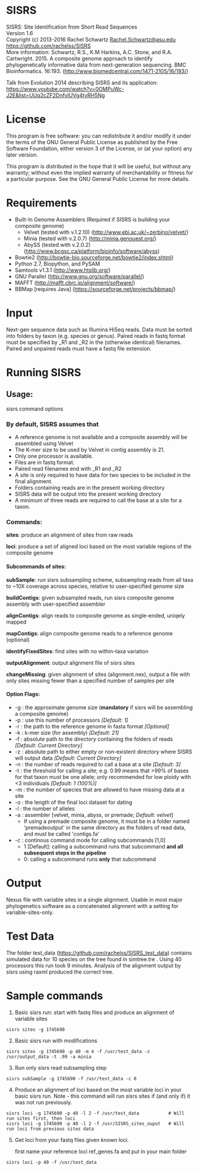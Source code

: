 SISRS
=====

SISRS: Site Identification from Short Read Sequences  
Version 1.6  
Copyright (c) 2013-2016 Rachel Schwartz <Rachel.Schwartz@asu.edu>  
https://github.com/rachelss/SISRS  
More information: Schwartz, R.S., K.M Harkins, A.C. Stone, and R.A. Cartwright. 2015. A composite genome approach to identify phylogenetically informative data from next-generation sequencing. BMC Bioinformatics. 16:193.
(http://www.biomedcentral.com/1471-2105/16/193/)

Talk from Evolution 2014 describing SISRS and its application:  
https://www.youtube.com/watch?v=0OMPuWc-J2E&list=UUq2cZF2DnfvIUVg4tyRH5Ng

License
=======

This program is free software: you can redistribute it and/or modify it under the terms of the GNU General Public License as published by the Free Software Foundation, either version 3 of the License, or (at your option) any later version.

This program is distributed in the hope that it will be useful, but without any warranty; without even the implied warranty of merchantability or fitness for a particular purpose. See the GNU General Public License for more details.

Requirements
============
* Built-In Genome Assemblers (Required if SISRS is building your composite genome)
  * Velvet (tested with v.1.2.10) (http://www.ebi.ac.uk/~zerbino/velvet/)
  * Minia (tested with v.2.0.7) (http://minia.genouest.org/)
  * AbySS (tested with v.2.0.2) (http://www.bcgsc.ca/platform/bioinfo/software/abyss)
* Bowtie2 (http://bowtie-bio.sourceforge.net/bowtie2/index.shtml)
* Python 2.7, Biopython, and PySAM
* Samtools v1.3.1 (http://www.htslib.org/)
* GNU Parallel (http://www.gnu.org/software/parallel/)
* MAFFT (http://mafft.cbrc.jp/alignment/software/)
* BBMap [requires Java] (https://sourceforge.net/projects/bbmap/)


Input
=====

Next-gen sequence data such as Illumina HiSeq reads.
Data must be sorted into folders by taxon (e.g. species or genus).
Paired reads in fastq format must be specified by _R1 and _R2 in the (otherwise identical) filenames.
Paired and unpaired reads must have a fastq file extension.

Running SISRS
=============

## Usage:

 sisrs command options

 ### By default, SISRS assumes that

  * A reference genome is not available and a composite assembly will be
    assembled using Velvet
  * The K-mer size to be used by Velvet in contig assembly is 21.
  * Only one processor is available.
  * Files are in fastq format.
  * Paired read filenames end with _R1 and _R2
  * A site is only required to have data for two species to be included in the
    final alignment.
  * Folders containing reads are in the present working directory
  * SISRS data will be output into the present working directory
  * A minimum of three reads are required to call the base at a site
    for a taxon.

### Commands:  

**sites**: produce an alignment of sites from raw reads  

**loci**: produce a set of aligned loci based on the most variable regions of the composite genome  


#### Subcommands of sites:

**subSample**: run sisrs subsampling scheme, subsampling reads from all taxa to ~10X coverage across species, relative to user-specified genome size  

**buildContigs**: given subsampled reads, run sisrs composite genome assembly with user-specified assembler  

**alignContigs**: align reads to composite genome as single-ended, uniqely mapped  

**mapContigs**: align composite genome reads to a reference genome (optional)  

**identifyFixedSites**: find sites with no within-taxa variation  

**outputAlignment**: output alignment file of sisrs sites  

**changeMissing**: given alignment of sites (alignment.nex), output a file with only sites missing fewer than a specified number of samples per site  


 #### Option Flags:

 * -g : the approximate genome size (**mandatory** if sisrs will be assembling a composite genome)
 * -p : use this number of processors *[Default: 1]*
 * -r : the path to the reference genome in fasta format *[Optional]*
 * -k : k-mer size (for assembly) *[Default: 21]*  
 * -f : absolute path to the directory containing the folders of reads *[Default: Current Directory]*
 * -z : absolute path to either empty or non-existent directory where SISRS will output data *[Default: Current Directory]*
 * -n : the number of reads required to call a base at a site  *[Default: 3]*
 * -t : the threshold for calling a site; e.g. 0.99 means that >99% of bases for that taxon must be one allele; only recommended for low ploidy with <3 individuals  *[Default: 1 (100%)]*
 * -m : the number of species that are allowed to have missing data at a site
 * -o : the length of the final loci dataset for dating  
 * -l : the number of alleles  
 * -a : assembler [velvet, minia, abyss, or premade; *Default: velvet*]
      - If using a premade composite genome, it must be in a folder named 'premadeoutput' in the same directory as the folders of read data, and must be called 'contigs.fa'  
 * -c : continous command mode for calling subcommands [1,0]  
      - 1 [Default]: calling a subcommand runs that subcommand **and all subsequent steps in the pipeline**
      - 0: calling a subcommand runs **only** that subcommand

Output
======

Nexus file with variable sites in a single alignment. Usable in most major phylogenetics software as a concatenated alignment with a setting for variable-sites-only.

Test Data
=========

The folder test_data (https://github.com/rachelss/SISRS_test_data) contains simulated data for 10 species on the tree found in simtree.tre . Using 40 processors this run took 9 minutes. Analysis of the alignment output by sisrs using raxml produced the correct tree.

Sample commands
==============

1. Basic sisrs run: start with fastq files and produce an alignment of variable sites
```
sisrs sites -g 1745690
```
2. Basic sisrs run with modifications
```
sisrs sites -g 1745690 -p 40 -m 4 -f /usr/test_data -z /usr/output_data -t .99 -a minia
```
3. Run only sisrs read subsampling step
```
sisrs subSample -g 1745690 -f /usr/test_data -c 0
```
4. Produce an alignment of loci based on the most variable loci in your basic sisrs run. Note - this command will run sisrs sites if (and only if) it was not run previously.
```
sisrs loci -g 1745690 -p 40 -l 2 -f /usr/test_data           # Will run sites first, then loci
sisrs loci -g 1745690 -p 40 -l 2 -f /usr/SISRS_sites_ouput   # Will run loci from previous sites data
```
5. Get loci from your fastq files given known loci.

   first name your reference loci ref_genes.fa and put in your main folder
```
sisrs loci -p 40 -f /usr/test_data
```
